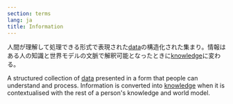 ```yaml
---
section: terms
lang: ja
title: Information
---
```


人間が理解して処理できる形式で表現された[data](/glossary/ja/terms/data/)の構造化された集まり。情報はある人の知識と世界モデルの文脈で解釈可能となったときに[knowledge](/glossary/ja/terms/knowledge/)に変わる。

A structured collection of [data](/glossary/en/terms/data/) presented in a form that people can understand and process. Information is converted into [knowledge](/glossary/en/terms/knowledge/) when it is contextualised with the rest of a person's knowledge and world model.

